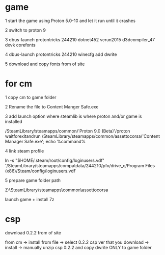# game
1 start the game using Proton 5.0-10 and let it run until it crashes

2 switch to proton 9

3 dbus-launch protontricks 244210 dotnet452 vcrun2015 d3dcompiler_47 dxvk corefonts

4 dbus-launch protontricks 244210 winecfg
     add dwrite

5 download and copy fonts from of site 

# for cm
1 copy cm to game folder

2 Rename the file to Content Manger Safe.exe

3 add launch option where steamlib is where proton and/or game is installed

/SteamLibrary/steamapps/common/'Proton 9.0 (Beta)'/proton waitforexitandrun /SteamLibrary/steamapps/common/assettocorsa/'Content Manager Safe.exe'; echo %command%

4 link steam profile

ln -s "$HOME/.steam/root/config/loginusers.vdf" '/SteamLibrary/steamapps/compatdata/244210/pfx/drive_c/Program Files (x86)/Steam/config/loginusers.vdf'

5 prepare game folder path

Z:\SteamLibrary\steamapps\common\assettocorsa

launch game + install 7z
# csp
download 0.2.2 from of site 

from cm -> install from file -> select 0.2.2 csp ver that you download -> install -> manually unzip csp 0.2.2 and copy dwrite ONLY to game folder 
